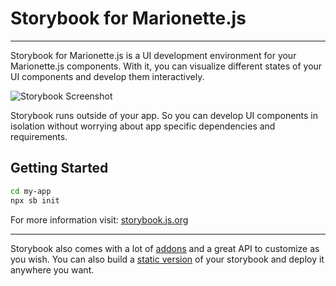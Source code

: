 # Storybook for Marionette.js

---

Storybook for Marionette.js is a UI development environment for your Marionette.js components.
With it, you can visualize different states of your UI components and develop them interactively.

![Storybook Screenshot](https://github.com/storybookjs/storybook/blob/master/media/storybook-intro.gif)

Storybook runs outside of your app.
So you can develop UI components in isolation without worrying about app specific dependencies and requirements.

## Getting Started

```sh
cd my-app
npx sb init
```

For more information visit: [storybook.js.org](https://storybook.js.org)

---

Storybook also comes with a lot of [addons](https://storybook.js.org/docs/marionette/configure/storybook-addons) and a great API to customize as you wish.
You can also build a [static version](https://storybook.js.org/docs/marionette/workflows/publish-storybook) of your storybook and deploy it anywhere you want.
